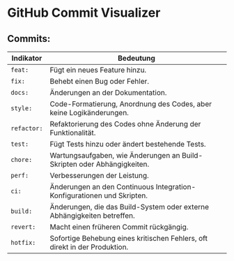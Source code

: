 # GitHub Commit Visualizer

## Commits:

| **Indikator** | **Bedeutung**                                                    |
|---------------|------------------------------------------------------------------|
| `feat:`       | Fügt ein neues Feature hinzu.                                    |
| `fix:`        | Behebt einen Bug oder Fehler.                                    |
| `docs:`       | Änderungen an der Dokumentation.                                 |
| `style:`      | Code-Formatierung, Anordnung des Codes, aber keine Logikänderungen. |
| `refactor:`   | Refaktorierung des Codes ohne Änderung der Funktionalität.       |
| `test:`       | Fügt Tests hinzu oder ändert bestehende Tests.                   |
| `chore:`      | Wartungsaufgaben, wie Änderungen an Build-Skripten oder Abhängigkeiten. |
| `perf:`       | Verbesserungen der Leistung.                                     |
| `ci:`         | Änderungen an den Continuous Integration-Konfigurationen und Skripten. |
| `build:`      | Änderungen, die das Build-System oder externe Abhängigkeiten betreffen. |
| `revert:`     | Macht einen früheren Commit rückgängig.                          |
| `hotfix:`     | Sofortige Behebung eines kritischen Fehlers, oft direkt in der Produktion. |
